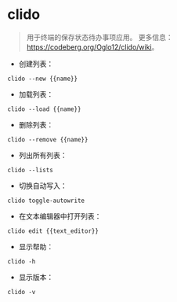 # clido

> 用于终端的保存状态待办事项应用。
> 更多信息：<https://codeberg.org/Oglo12/clido/wiki>。

- 创建列表：

`clido --new {{name}}`

- 加载列表：

`clido --load {{name}}`

- 删除列表：

`clido --remove {{name}}`

- 列出所有列表：

`clido --lists`

- 切换自动写入：

`clido toggle-autowrite`

- 在文本编辑器中打开列表：

`clido edit {{text_editor}}`

- 显示帮助：

`clido -h`

- 显示版本：

`clido -v`